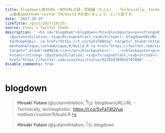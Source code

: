 ```yaml
---
title: blogdownと絶対URL・相対URLの話・完結編（たぶん） - Technically, technophobic. https://t.co/SyFaT8QVup
  上級者はmethod='custom'でR/build.Rを使いましょう、という話です。
date: '2017-10-25'
linkTitle: /post/2017/10/25/
source: Yihui's Twitter Feeds
description: ' <h1 id="blogdown">blogdown</h1><blockquote><p><strong>Hiroaki Yutani</strong>
  (@yutannihilation; <sup>8</sup>&frasl;<sub>3</sub>): blogdownURLURL - Technically,
  technophobic. <a href="https://t.co/SyFaT8QVup" target="_blank">https://t.co/SyFaT8QVup</a>
  method=&lsquo;custom&rsquo;R/build.R <a href="https://twitter.com/xieyihui/status/922836614983835650"
  target="_blank">&#8618;</a></p></blockquote><!-- --><blockquote><p><strong>Hiroaki
  Yutani</strong> (@yutannihilation; <sup>7</sup>&frasl;<sub>1</sub>): blogdown <a
  href="https://twitter.com/xieyihui/status/922818789925797888" ...'
disable_comments: true
---
```

 <h1 id="blogdown">blogdown</h1><blockquote><p><strong>Hiroaki Yutani</strong> (@yutannihilation; <sup>8</sup>&frasl;<sub>3</sub>): blogdownURLURL - Technically, technophobic. <a href="https://t.co/SyFaT8QVup" target="_blank">https://t.co/SyFaT8QVup</a> method=&lsquo;custom&rsquo;R/build.R <a href="https://twitter.com/xieyihui/status/922836614983835650" target="_blank">&#8618;</a></p></blockquote><!-- --><blockquote><p><strong>Hiroaki Yutani</strong> (@yutannihilation; <sup>7</sup>&frasl;<sub>1</sub>): blogdown <a href="https://twitter.com/xieyihui/status/922818789925797888" ...